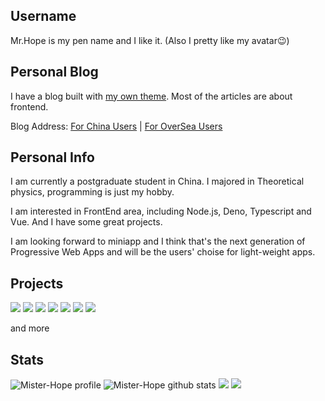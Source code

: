 ## Username

Mr.Hope is my pen name and I like it. (Also I pretty like my avatar😉)

## Personal Blog

I have a blog built with [my own theme](https://vuepress-theme-hope.github.io). Most of the articles are about frontend.

Blog Address: [For China Users](https://mrhope.site) | [For OverSea Users](https://mister-hope.github.io)

## Personal Info

I am currently a postgraduate student in China. I majored in Theoretical physics, programming is just my hobby.

I am interested in FrontEnd area, including Node.js, Deno, Typescript and Vue. And I have some great projects.

I am looking forward to miniapp and I think that's the next generation of Progressive Web Apps and will be the users' choise for light-weight apps.

## Projects

[![](https://github-readme-stats.vercel.app/api/pin?username=vuepress&repo=vuepress-next&theme=github_dark)](https://v2.vuepress.vuejs.org)
[![](https://github-readme-stats.vercel.app/api/pin?username=vuepress-theme-hope&repo=vuepress-theme-hope&theme=github_dark)](https://vuepress-theme-hope.github.io)
[![](https://github-readme-stats.vercel.app/api/pin?username=walinejs&repo=waline&theme=github_dark)](https://waline.js.org)
[![](https://github-readme-stats.vercel.app/api/pin?username=miniapp-tool&repo=mptool&theme=github_dark)](https://miniapp-tool.github.io)
[![](https://github-readme-stats.vercel.app/api/pin?username=Hope-Studio&repo=inNENU-miniapp&theme=github_dark)](https://github.com/Hope-Studio/inNENU-miniapp)
[![](https://github-readme-stats.vercel.app/api/pin?username=Mister-Hope&repo=gulp-sass&theme=github_dark)](https://github.com/Mister-Hope/gulp-sass)
[![](https://github-readme-stats.vercel.app/api/pin?username=Mister-Hope&repo=bcrypt-ts&theme=github_dark)](https://github.com/Mister-Hope/bcrypt-ts)

and more

## Stats

![Mister-Hope profile](https://github-profile-summary-cards.vercel.app/api/cards/profile-details?username=Mister-Hope&theme=github_dark)
![Mister-Hope github stats](https://github-profile-summary-cards.vercel.app/api/cards/stats?username=Mister-Hope&theme=github_dark)
![](https://github-profile-summary-cards.vercel.app/api/cards/most-commit-language?username=Mister-Hope&theme=github_dark)
![](https://github-profile-summary-cards.vercel.app/api/cards/repos-per-language?username=Mister-Hope&theme=github_dark)
